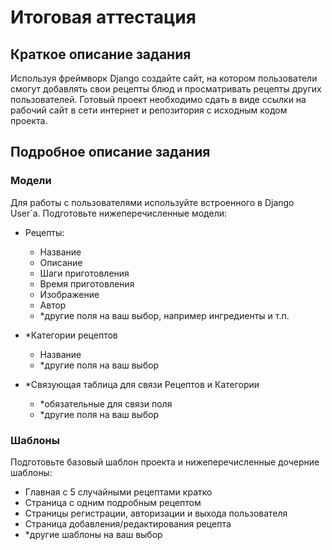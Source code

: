 # Итоговая аттестация

## Краткое описание задания

Используя фреймворк Django создайте сайт, на котором пользователи смогут добавлять свои рецепты блюд и просматривать рецепты других пользователей.
Готовый проект необходимо сдать в виде ссылки на рабочий сайт в сети интернет и репозитория с исходным кодом проекта.

## Подробное описание задания

### Модели

Для работы с пользователями используйте встроенного в Django User`a.
Подготовьте нижеперечисленные модели:
- Рецепты:
  - Название
  - Описание
  - Шаги приготовления
  - Время приготовления
  - Изображение
  - Автор
  - *другие поля на ваш выбор, например ингредиенты и т.п.
  
- *Категории рецептов
  - Название
  - *другие поля на ваш выбор

- *Связующая таблица для связи Рецептов и Категории
  - *обязательные для связи поля
  - *другие поля на ваш выбор

### Шаблоны

Подготовьте базовый шаблон проекта и нижеперечисленные дочерние шаблоны:
- Главная с 5 случайными рецептами кратко
- Страница с одним подробным рецептом
- Страницы регистрации, авторизации и выхода пользователя
- Страница добавления/редактирования рецепта
- *другие шаблоны на ваш выбор
